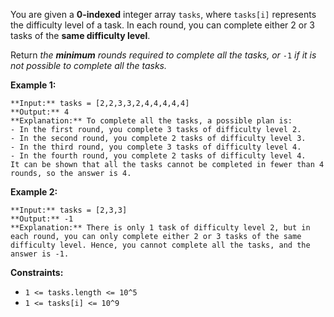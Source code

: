 You are given a **0-indexed** integer array `tasks`, where `tasks[i]` represents the difficulty level of a task. In each round, you can complete either 2 or 3 tasks of the **same difficulty level**.

Return *the **minimum** rounds required to complete all the tasks, or* `-1` *if it is not possible to complete all the tasks.*

**Example 1:**


```
**Input:** tasks = [2,2,3,3,2,4,4,4,4,4]
**Output:** 4
**Explanation:** To complete all the tasks, a possible plan is:
- In the first round, you complete 3 tasks of difficulty level 2. 
- In the second round, you complete 2 tasks of difficulty level 3. 
- In the third round, you complete 3 tasks of difficulty level 4. 
- In the fourth round, you complete 2 tasks of difficulty level 4.  
It can be shown that all the tasks cannot be completed in fewer than 4 rounds, so the answer is 4.

```

**Example 2:**


```
**Input:** tasks = [2,3,3]
**Output:** -1
**Explanation:** There is only 1 task of difficulty level 2, but in each round, you can only complete either 2 or 3 tasks of the same difficulty level. Hence, you cannot complete all the tasks, and the answer is -1.

```

**Constraints:**

* `1 <= tasks.length <= 10^5`
* `1 <= tasks[i] <= 10^9`
